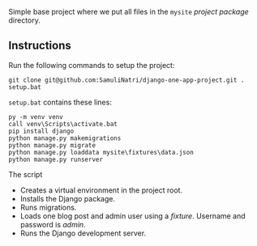 Simple base project where we put all files in the `mysite` *project package* directory.  

## Instructions

Run the following commands to setup the project:

```
git clone git@github.com:SamuliNatri/django-one-app-project.git .
setup.bat
```

`setup.bat` contains these lines:

```
py -m venv venv
call venv\Scripts\activate.bat
pip install django
python manage.py makemigrations
python manage.py migrate
python manage.py loaddata mysite\fixtures\data.json
python manage.py runserver
```

The script 
- Creates a virtual environment in the project root.
- Installs the Django package.
- Runs migrations.
- Loads one blog post and admin user using a *fixture*. Username and password is *admin*.
- Runs the Django development server.